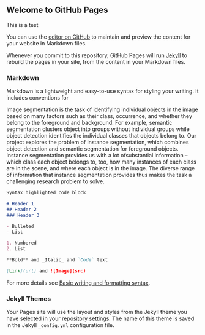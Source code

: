 ## Welcome to GitHub Pages

This is a test

You can use the [editor on GitHub](https://github.com/DMartinez2560/dmartinez2560.github.io/edit/main/index.md) to maintain and preview the content for your website in Markdown files.

Whenever you commit to this repository, GitHub Pages will run [Jekyll](https://jekyllrb.com/) to rebuild the pages in your site, from the content in your Markdown files.

### Markdown

Markdown is a lightweight and easy-to-use syntax for styling your writing. It includes conventions for

Image segmentation is the task of identifying individual objects in the image based on many factors such as their class, occurrence, and whether they belong to the foreground and background. For example, semantic segmentation clusters object into groups without individual groups while object detection identifies the individual classes that objects belong to. Our project explores the problem of instance segmentation, which combines object detection and semantic segmentation for foreground objects. Instance segmentation provides us with a lot ofsubstantial information – which class each object belongs to, too, how many instances of each class are in the scene, and where each object is in the image. The diverse range of information that instance segmentation provides  thus makes the task a challenging research problem to solve.

```markdown
Syntax highlighted code block

# Header 1
## Header 2
### Header 3

- Bulleted
- List

1. Numbered
2. List

**Bold** and _Italic_ and `Code` text

[Link](url) and ![Image](src)
```

For more details see [Basic writing and formatting syntax](https://docs.github.com/en/github/writing-on-github/getting-started-with-writing-and-formatting-on-github/basic-writing-and-formatting-syntax).

### Jekyll Themes

Your Pages site will use the layout and styles from the Jekyll theme you have selected in your [repository settings](https://github.com/DMartinez2560/dmartinez2560.github.io/settings/pages). The name of this theme is saved in the Jekyll `_config.yml` configuration file.
